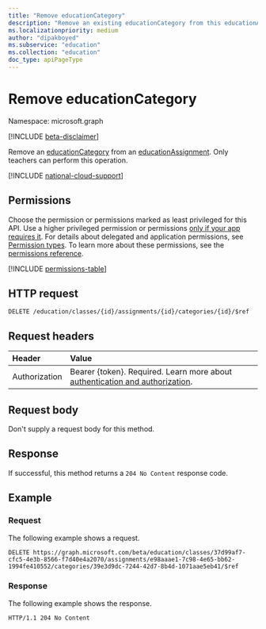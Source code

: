 ```yaml
---
title: "Remove educationCategory"
description: "Remove an existing educationCategory from this educationAssignment."
ms.localizationpriority: medium
author: "dipakboyed"
ms.subservice: "education"
ms.collection: "education"
doc_type: apiPageType
---
```


# Remove educationCategory

Namespace: microsoft.graph

[!INCLUDE [beta-disclaimer](../../includes/beta-disclaimer.md)]

Remove an [educationCategory](../resources/educationcategory.md) from an [educationAssignment](../resources/educationassignment.md). Only teachers can perform this operation.

[!INCLUDE [national-cloud-support](../../includes/global-only.md)]

## Permissions
Choose the permission or permissions marked as least privileged for this API. Use a higher privileged permission or permissions [only if your app requires it](/graph/permissions-overview#best-practices-for-using-microsoft-graph-permissions). For details about delegated and application permissions, see [Permission types](/graph/permissions-overview#permission-types). To learn more about these permissions, see the [permissions reference](/graph/permissions-reference).

<!-- { "blockType": "permissions", "name": "educationassignment_remove_category" } -->
[!INCLUDE [permissions-table](../includes/permissions/educationassignment-remove-category-permissions.md)]

## HTTP request
<!-- { "blockType": "ignored" } -->
```http
DELETE /education/classes/{id}/assignments/{id}/categories/{id}/$ref
```
## Request headers
| Header       | Value |
|:---------------|:--------|
|Authorization|Bearer {token}. Required. Learn more about [authentication and authorization](/graph/auth/auth-concepts).|

## Request body
Don't supply a request body for this method.

## Response
If successful, this method returns a `204 No Content` response code.

## Example
### Request
The following example shows a request.
<!-- {
  "blockType": "ignored",
  "name": "add_educationcategory_to_educationassignment"
}-->
```http
DELETE https://graph.microsoft.com/beta/education/classes/37d99af7-cfc5-4e3b-8566-f7d40e4a2070/assignments/e98aaae1-7c98-4e65-bb62-1994fe410552/categories/39e3d9dc-7244-42d7-8b4d-1071aae5eb41/$ref
```

### Response
The following example shows the response.

<!-- {
  "blockType": "ignored",
  "truncated": true,
  "@odata.type": "microsoft.graph.educationAssignmentResource"
} -->
```http
HTTP/1.1 204 No Content
```
<!-- uuid: 8fcb5dbc-d5aa-4681-8e31-b001d5168d79
2015-10-25 14:57:30 UTC -->
<!--
{
  "type": "#page.annotation",
  "description": "Remove an educationCategory from an educationAssignment",
  "keywords": "",
  "section": "documentation",
  "tocPath": "",
  "suppressions": []
}
-->


